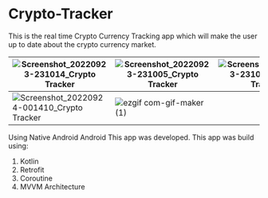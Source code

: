 # Crypto-Tracker
This is the real time Crypto Currency Tracking app which will make the user up to date about the crypto currency market.


| ![Screenshot_20220923-231014_Crypto Tracker](https://user-images.githubusercontent.com/75040026/192016858-d7a026cc-ea08-4119-962a-abf907c3af24.png)  | ![Screenshot_20220923-231005_Crypto Tracker](https://user-images.githubusercontent.com/75040026/192016891-c7f3fc74-5b1c-438e-9c6a-d9467c592923.png)|![Screenshot_20220923-231017_Crypto Tracker](https://user-images.githubusercontent.com/75040026/192016910-59816697-81f8-41fa-9ce7-1a0a8a419efd.png)
| ------------- | ------------- | ------------- |
![Screenshot_20220924-001410_Crypto Tracker](https://user-images.githubusercontent.com/75040026/192031293-11bff047-2ad8-4718-8650-b36c48935c7e.png)|![ezgif com-gif-maker (1)](https://user-images.githubusercontent.com/75040026/192030226-fbf2f1c3-a5e3-4edc-a533-9c1c211cd5eb.gif)




Using Native Android Android This app was developed. 
This app was build using:
1. Kotlin
2. Retrofit
3. Coroutine
4. MVVM Architecture
